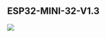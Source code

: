 ## ESP32-MINI-32-V1.3
![](https://github.com/LilyGO/ESP32-MINI-32-V2.0/blob/master/ZZ_Images/image1.jpg)
